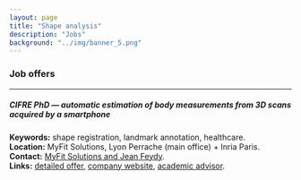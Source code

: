 ```yaml
---
layout: page
title: "Shape analysis"
description: "Jobs"
background: "../img/banner_5.png"
---
```



### Job offers

<hr>

<h5>CIFRE PhD &#8212; automatic estimation of body measurements from 3D scans acquired by a smartphone</h5>
<p>
<b>Keywords:</b> shape registration, landmark annotation, healthcare.
<br/>
<b>Location:</b> MyFit Solutions, Lyon Perrache (main office) + Inria Paris.
<br/>
<b>Contact:</b> <a href="mailto:administration@myfit-solutions.com,jean.feydy@inria.fr">MyFit Solutions and Jean Feydy</a>.
<br/>
<b>Links:</b> <a href="2023_MyFit_Feydy.pdf">detailed offer</a>,
<a href="https://myfit-solutions.com/en/">company website</a>,
<a href="https://www.jeanfeydy.com/">academic advisor</a>.
</p>

